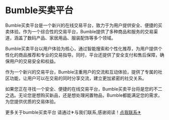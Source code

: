 # Bumble买卖平台

Bumble买卖平台是一个新兴的在线交易平台，致力于为用户提供安全、便捷的买卖体验。作为一个综合性的交易平台，Bumble提供了多种商品和服务的交易渠道，涵盖了数码产品、家居用品、服装配饰等多个领域。

Bumble买卖平台以用户体验为核心，通过智能搜索和个性化推荐，为用户提供个性化的商品推荐和专业的交易指导。同时，平台还提供了安全支付和售后保障，确保用户的交易安全和权益。

作为一个新兴的交易平台，Bumble注重用户的交流和互动体验，提供了专属的社区功能，让用户可以在交易的同时分享交流，建立更加紧密的社交关系。

如果您正在寻找一个安全、便捷的在线交易平台，Bumble买卖平台将是您的不二之选。无论您是想购买新品，还是想处理闲置物品，Bumble都能满足您的需求，为您提供优质的交易体验。

更多关于bumble买卖平台 请通过✈与我们联系,感谢阅读！[点我联系✈](https://faq.G208.com)